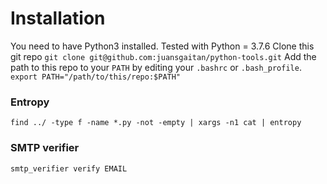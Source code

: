 # Installation
You need to have Python3 installed. Tested with Python = 3.7.6
Clone this git repo `git clone git@github.com:juansgaitan/python-tools.git`
Add the path to this repo to your `PATH` by editing your `.bashrc` or `.bash_profile`.
`export PATH="/path/to/this/repo:$PATH"`

### Entropy

`find ../ -type f -name *.py -not -empty | xargs -n1 cat | entropy`

### SMTP verifier

`smtp_verifier verify EMAIL`
